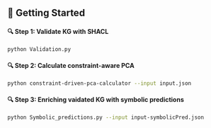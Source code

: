 ## 🚀 Getting Started


#### 🔍 Step 1: Validate KG with SHACL
```bash
python Validation.py 
```

#### 🔍 Step 2: Calculate constraint-aware PCA
```bash
python constraint-driven-pca-calculator --input input.json
```


#### 🔍 Step 3: Enriching vaidated KG with symbolic predictions
```bash
python Symbolic_predictions.py --input input-symbolicPred.json
```